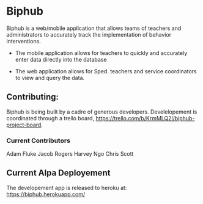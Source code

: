 # Biphub
Biphub is a web/mobile application that allows teams of teachers and administrators to accurately track the implementation of behavior interventions.

- The mobile application allows for teachers to quickly and accurately enter data directly into the database

- The web application allows for Sped. teachers and service coordinators to view and query the data.

## Contributing:
Biphub is being built by a cadre of generous developers. Develelopement is coordinated through a trello board, https://trello.com/b/KrmMLQ2l/biphub-project-board.

### Current Contributors
Adam Fluke
Jacob Rogers
Harvey Ngo
Chris Scott

## Current Alpa Deployement
The developement app is released to heroku at: https://biphub.herokuapp.com/
